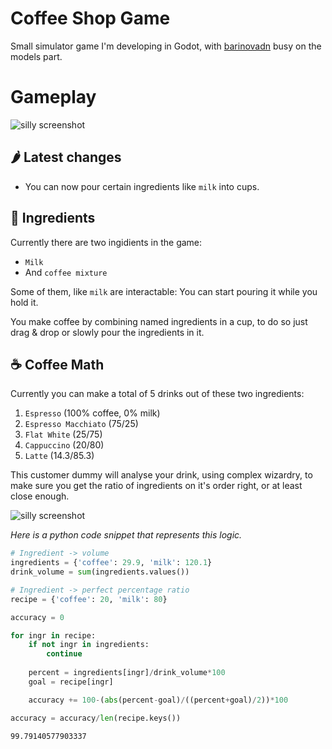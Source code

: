 # Coffee Shop Game
Small simulator game I'm developing in Godot, with [barinovadn](https://github.com/barinovadn) busy on the models part.

# Gameplay

![silly screenshot](https://cdn.discordapp.com/attachments/1229518358022717594/1333840482911916126/image.png?ex=679a5b40&is=679909c0&hm=5c5391f64653848ed65aeeaf0aaf911218b243eb66cf3538d3e34eec8c8d5197&)

## 🌶️ Latest changes

* You can now pour certain ingredients like `milk` into cups.

## 🧊 Ingredients

Currently there are two ingidients in the game:
- `Milk`
- And `coffee mixture`

Some of them, like `milk` are interactable: You can start pouring it while you hold it.

You make coffee by combining named ingredients in a cup, to do so just drag & drop or slowly pour the ingredients in it.

## ☕ Coffee Math

Currently you can make a total of 5 drinks out of these two ingredients:
1. `Espresso` (100% coffee, 0% milk)
1. `Espresso Macchiato` (75/25)
1. `Flat White` (25/75)
1. `Cappuccino` (20/80)
1. `Latte` (14.3/85.3)

This customer dummy will analyse your drink, using complex wizardry, to make sure you get the ratio of ingredients on it's order right, or at least close enough.

![silly screenshot](https://cdn.discordapp.com/attachments/1229518358022717594/1333721620296110080/image.png?ex=6799ec8d&is=67989b0d&hm=6d74d380092763f31fdf54f2363dee3cc68e5c096e577be1d171b50d733026fe&)

*Here is a python code snippet that represents this logic.*

```python
# Ingredient -> volume
ingredients = {'coffee': 29.9, 'milk': 120.1}
drink_volume = sum(ingredients.values())

# Ingredient -> perfect percentage ratio
recipe = {'coffee': 20, 'milk': 80}

accuracy = 0

for ingr in recipe:
    if not ingr in ingredients:
        continue
    
    percent = ingredients[ingr]/drink_volume*100
    goal = recipe[ingr]

    accuracy += 100-(abs(percent-goal)/((percent+goal)/2))*100

accuracy = accuracy/len(recipe.keys())
```
```
99.79140577903337
```